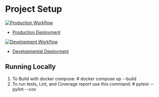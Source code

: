 # Project Setup

[![Production Workflow](https://github.com/larryang/is601-project4/actions/workflows/prod.yml/badge.svg)](https://github.com/larryang/is601-project4/actions/workflows/prod.yml)

* [Production Deployment](https://ly23-project4-prod.herokuapp.com/)


[![Development Workflow](https://github.com/larryang/is601-project4/actions/workflows/dev.yml/badge.svg)](https://github.com/larryang/is601-project4/actions/workflows/dev.yml)

* [Developmental Deployment](https://ly23-project4-dev.herokuapp.com/)


## Running Locally

1. To Build with docker compose: # docker compose up --build
2. To run tests, Lint, and Coverage report use this command: # pytest --pylint --cov
